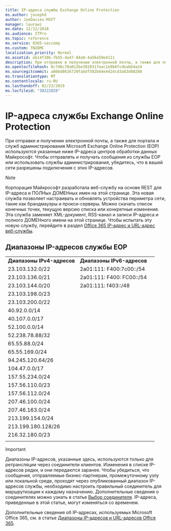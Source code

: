 ```yaml
---
title: IP-адреса службы Exchange Online Protection
ms.author: josephd
author: JoeDavies-MSFT
manager: laurawi
ms.date: 12/12/2018
ms.audience: ITPro
ms.topic: reference
ms.service: O365-seccomp
ms.custom: TN2DMC
localization_priority: Normal
ms.assetid: eb14f38b-7b55-4a47-84a0-4a56a59e4111
description: При отправке и получении электронной почты, а также для портала и служб администрирования Microsoft Exchange Online Protection (EOP) используются указанные ниже IP-адреса центров обработки данных Майкрософт. Чтобы отправлять и получать сообщения из службы EOP или использовать службы администрирования, убедитесь, что в вашей сети разрешены подключения с этих IP-адресов.
ms.openlocfilehash: 6c7d8c78a012be3928317eac1e9b6fcdeab64a24
ms.sourcegitcommit: a80bd8626720fabdf592b84e4424cd3a83d08280
ms.translationtype: MT
ms.contentlocale: ru-RU
ms.lasthandoff: 02/23/2019
ms.locfileid: "30222828"
---
```

# <a name="exchange-online-protection-ip-addresses"></a>IP-адреса службы Exchange Online Protection

При отправке и получении электронной почты, а также для портала и служб администрирования Microsoft Exchange Online Protection (EOP) используются указанные ниже IP-адреса центров обработки данных Майкрософт. Чтобы отправлять и получать сообщения из службы EOP или использовать службы администрирования, убедитесь, что в вашей сети разрешены подключения с этих IP-адресов.
 
> [!NOTE]
> Корпорация Майкрософт разработала веб-службу на основе REST для IP-адреса и ПОЛНых ДОМЕНных имен на этой странице. Эта новая служба позволяет настраивать и обновлять устройства периметра сети, такие как брандмауэры и прокси-серверы. Можно скачать список конечных точек, текущую версию списка или конкретные изменения. Эта служба заменяет XML-документ, RSS-канал и записи IP-адреса и полного ДОМЕНного имени на этой странице. Чтобы испытать эту новую службу, перейдите в раздел [Office 365 IP-адрес и URL-адрес веб-службы](https://docs.microsoft.com/office365/enterprise/office-365-ip-web-service). 
 
## <a name="eop-ip-address-ranges"></a>Диапазоны IP-адресов службы EOP

||||
|:-----|:-----|:-----|
|**Диапазоны IPv4-адресов** <br/> |**Диапазоны IPv6-адресов** <br/> |
| 23.103.132.0/22 | 2a01:111: F400:7c00::/54 |
| 23.103.136.0/21 | 2a01:111: F400: FC00::/54 |
| 23.103.144.0/20 | 2a01:111: f403::/48 |
| 23.103.198.0/23 |  |
| 23.103.200.0/22 |  |
| 40.92.0.0/14 |  |
| 40.107.0.0/17 |  |
| 52.100.0.0/14 |  |
| 52.238.78.88/32 |  |
| 65.55.88.0/24 |  |
| 65.55.169.0/24 |  |
| 94.245.120.64/26 |  |
| 104.47.0.0/17 |  |
| 157.55.234.0/24 |  |
| 157.56.110.0/23 |  |
| 157.56.112.0/24 |  |
| 207.46.100.0/24 |  |
| 207.46.163.0/24 |  |
| 213.199.154.0/24 |  |
| 213.199.180.128/26 |  |
| 216.32.180.0/23 |  |
||||
 
> [!IMPORTANT]
> Диапазоны IP-адресов, указанные здесь, используются только для ретрансляции через соединители клиентов. Изменения в списке IP-адресов редки, и они передаются заранее. Чтобы убедиться, что сообщения, отправляемые бизнес-партнерам, промежуточному узлу или локальной среде, проходят через опубликованный диапазон IP-адресов службы, необходимо настроить правильный соединитель для маршрутизации к каждому назначению. Дополнительные сведения о соединителях можно узнать в статье [Выбор соединителя](https://docs.microsoft.com/exchange/mail-flow-best-practices/use-connectors-to-configure-mail-flow/set-up-connectors-to-route-mail). IP-адреса, приведенные в этой статье, могут изменяться со временем.  
 
Дополнительные сведения об IP-адресах, используемых Microsoft Office 365, см. в статье [Диапазоны IP-адресов и URL-адресов Office 365](https://go.microsoft.com/fwlink/p/?LinkId=324165).

